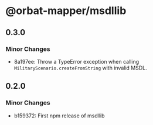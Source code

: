 # @orbat-mapper/msdllib

## 0.3.0

### Minor Changes

- 8a197ee: Throw a TypeError exception when calling `MilitaryScenario.createFromString` with invalid MSDL.

## 0.2.0

### Minor Changes

- b159372: First npm release of msdllib
